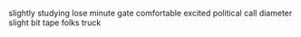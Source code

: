 slightly studying lose minute gate comfortable excited political call diameter slight bit tape folks truck